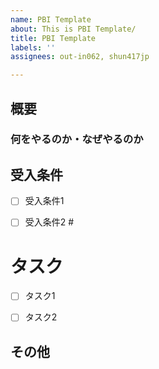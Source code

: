 ```yaml
---
name: PBI Template
about: This is PBI Template/
title: PBI Template
labels: ''
assignees: out-in062, shun417jp

---
```


## 概要 <!-- このPBIにおける主要な課題や機能、及び期待される成果について簡潔に説明してください。--> 



### 何をやるのか・なぜやるのか 



## 受入条件 <!-- このPBIを完了とするための条件をリスト形式で記載してください。受け入れ条件は状態として記載します。--> 

- [ ] 受入条件1 

- [ ] 受入条件2 #



# タスク <!-- 開発者がこのPBIを達成するために必要なタスク（具体的な作業項目）をリスト形式で記載してください。--> 

- [ ] タスク1 

- [ ] タスク2 



## その他 <!-- このPBIに関連するドキュメント、過去の類似したPBI、注記や備考などをここに記載してください。-->
